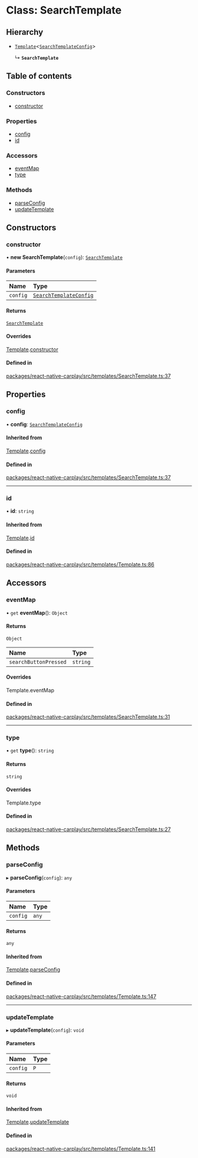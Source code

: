 # Class: SearchTemplate

## Hierarchy

- [`Template`](/docs/Template.md)<[`SearchTemplateConfig`](/docs/SearchTemplateConfig.md)\>

  ↳ **`SearchTemplate`**

## Table of contents

### Constructors

- [constructor](/docs/SearchTemplate.md#constructor)

### Properties

- [config](/docs/SearchTemplate.md#config)
- [id](/docs/SearchTemplate.md#id)

### Accessors

- [eventMap](/docs/SearchTemplate.md#eventmap)
- [type](/docs/SearchTemplate.md#type)

### Methods

- [parseConfig](/docs/SearchTemplate.md#parseconfig)
- [updateTemplate](/docs/SearchTemplate.md#updatetemplate)

## Constructors

### constructor

• **new SearchTemplate**(`config`): [`SearchTemplate`](/docs/SearchTemplate.md)

#### Parameters

| Name | Type |
| :------ | :------ |
| `config` | [`SearchTemplateConfig`](/docs/SearchTemplateConfig.md) |

#### Returns

[`SearchTemplate`](/docs/SearchTemplate.md)

#### Overrides

[Template](/docs/Template.md).[constructor](/docs/Template.md#constructor)

#### Defined in

[packages/react-native-carplay/src/templates/SearchTemplate.ts:37](https://github.com/birkir/react-native-carplay/blob/2f9bd9c/packages/react-native-carplay/src/templates/SearchTemplate.ts#L37)

## Properties

### config

• **config**: [`SearchTemplateConfig`](/docs/SearchTemplateConfig.md)

#### Inherited from

[Template](/docs/Template.md).[config](/docs/Template.md#config)

#### Defined in

[packages/react-native-carplay/src/templates/SearchTemplate.ts:37](https://github.com/birkir/react-native-carplay/blob/2f9bd9c/packages/react-native-carplay/src/templates/SearchTemplate.ts#L37)

___

### id

• **id**: `string`

#### Inherited from

[Template](/docs/Template.md).[id](/docs/Template.md#id)

#### Defined in

[packages/react-native-carplay/src/templates/Template.ts:86](https://github.com/birkir/react-native-carplay/blob/2f9bd9c/packages/react-native-carplay/src/templates/Template.ts#L86)

## Accessors

### eventMap

• `get` **eventMap**(): `Object`

#### Returns

`Object`

| Name | Type |
| :------ | :------ |
| `searchButtonPressed` | `string` |

#### Overrides

Template.eventMap

#### Defined in

[packages/react-native-carplay/src/templates/SearchTemplate.ts:31](https://github.com/birkir/react-native-carplay/blob/2f9bd9c/packages/react-native-carplay/src/templates/SearchTemplate.ts#L31)

___

### type

• `get` **type**(): `string`

#### Returns

`string`

#### Overrides

Template.type

#### Defined in

[packages/react-native-carplay/src/templates/SearchTemplate.ts:27](https://github.com/birkir/react-native-carplay/blob/2f9bd9c/packages/react-native-carplay/src/templates/SearchTemplate.ts#L27)

## Methods

### parseConfig

▸ **parseConfig**(`config`): `any`

#### Parameters

| Name | Type |
| :------ | :------ |
| `config` | `any` |

#### Returns

`any`

#### Inherited from

[Template](/docs/Template.md).[parseConfig](/docs/Template.md#parseconfig)

#### Defined in

[packages/react-native-carplay/src/templates/Template.ts:147](https://github.com/birkir/react-native-carplay/blob/2f9bd9c/packages/react-native-carplay/src/templates/Template.ts#L147)

___

### updateTemplate

▸ **updateTemplate**(`config`): `void`

#### Parameters

| Name | Type |
| :------ | :------ |
| `config` | `P` |

#### Returns

`void`

#### Inherited from

[Template](/docs/Template.md).[updateTemplate](/docs/Template.md#updatetemplate)

#### Defined in

[packages/react-native-carplay/src/templates/Template.ts:141](https://github.com/birkir/react-native-carplay/blob/2f9bd9c/packages/react-native-carplay/src/templates/Template.ts#L141)
